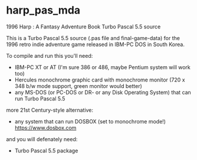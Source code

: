 # harp_pas_mda
1996 Harp : A Fantasy Adventure Book Turbo Pascal 5.5 source

This is a Turbo Pascal 5.5 source (.pas file and final-game-data) for the 1996 retro indie adventure game released in IBM-PC DOS in South Korea.

To compile and run this you'll need:
- IBM-PC XT or AT (I'm sure 386 or 486, maybe Pentium system will work too)
- Hercules monochrome graphic card with monochrome monitor (720 x 348 b/w mode support, green monitor would better)
- any MS-DOS (or PC-DOS or DR- or any Disk Operating System) that can run Turbo Pascal 5.5


more 21st Century-style alternative:
- any system that can run DOSBOX (set to monochrome mode!)
https://www.dosbox.com


and you will defenately need:
- Turbo Pascal 5.5 package
